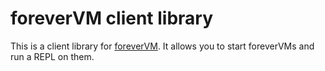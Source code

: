 # foreverVM client library

This is a client library for [foreverVM](https://forevervm.com). It allows you to start foreverVMs and run a REPL on them.
